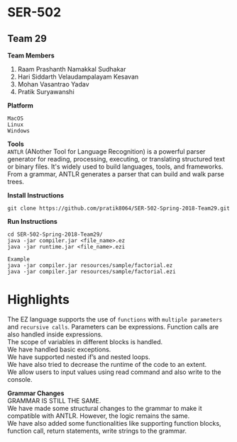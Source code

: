 # SER-502

## Team 29
**Team Members**
1. Raam Prashanth Namakkal Sudhakar
2. Hari Siddarth Velaudampalayam Kesavan
3. Mohan Vasantrao Yadav
4. Pratik Suryawanshi

**Platform**
```
MacOS
Linux
Windows
```

**Tools**<br>
`ANTLR` (ANother Tool for Language Recognition) is a powerful parser generator for reading, processing, executing, or translating structured text or binary files. It's widely used to build languages, tools, and frameworks. From a grammar, ANTLR generates a parser that can build and walk parse trees.

**Install Instructions**
```
git clone https://github.com/pratik8064/SER-502-Spring-2018-Team29.git
```

**Run Instructions**
```
cd SER-502-Spring-2018-Team29/
java -jar compiler.jar <file_name>.ez 
java -jar runtime.jar <file_name>.ezi

Example
java -jar compiler.jar resources/sample/factorial.ez
java -jar compiler.jar resources/sample/factorial.ezi
```

# Highlights
The EZ language supports the use of `functions` with `multiple parameters` and `recursive calls`. Parameters can be expressions. Function calls are also handled inside expressions. <br>
The scope of variables in different blocks is handled. <br>
We have handled basic exceptions. <br>
We have supported nested if’s and nested loops. <br>
We have also tried to decrease the runtime of the code to an extent. <br>
We allow users to input values using read command and also write to the console. <br>

**Grammar Changes** <br>
GRAMMAR IS STILL THE SAME. <br>
We have made some structural changes to the grammar to make it compatible with ANTLR. However, the logic remains the same. <br>
We have also added some functionalities like supporting function blocks, function call, return statements, write strings to the grammar.
